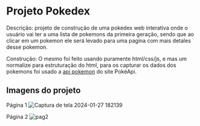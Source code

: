<h1>Projeto Pokedex</h1>

<p>Descrição: projeto de construção de uma pokedex web interativa onde o usuário
  vai ter a uma lista de pokemons da primeira geração, sendo que ao clicar em
  um pokemon ele será levado para uma pagina com mais detales desse pokemon.
</p>

<p>Construção: O mesmo foi feito usando puramente html/css/js, e mas um normalize 
  para estruturação do html, para os capturar os dados dos pokemons foi usado a 
  <a href="https://pokeapi.co/docs/v2">api pokemon</a> do site PokéApi.
</p>

<h2>Imagens do projeto</h2>

<span>Página 1</span>
![Captura de tela 2024-01-27 182139](https://github.com/josephDcostaR/Pokedex/assets/87831574/afdc062a-1b09-4148-97a4-49993cd8be91)

<span>Página 2</span>
![pag2](https://github.com/josephDcostaR/Pokedex/assets/87831574/0f1e3c47-af38-4c75-86c4-097b4704823e)

